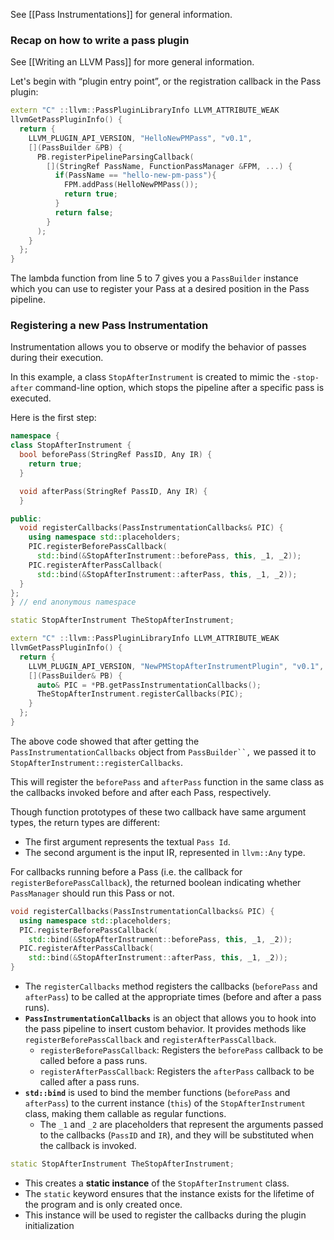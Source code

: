 See [[Pass Instrumentations]] for general information.


### Recap on how to write a pass plugin
See [[Writing an LLVM Pass]] for more general information.

Let's begin with “plugin entry point”, or the registration callback in the Pass plugin:
```cpp
extern "C" ::llvm::PassPluginLibraryInfo LLVM_ATTRIBUTE_WEAK
llvmGetPassPluginInfo() {
  return {
    LLVM_PLUGIN_API_VERSION, "HelloNewPMPass", "v0.1",
    [](PassBuilder &PB) {
      PB.registerPipelineParsingCallback(
        [](StringRef PassName, FunctionPassManager &FPM, ...) {
          if(PassName == "hello-new-pm-pass"){
            FPM.addPass(HelloNewPMPass());
            return true;
          }
          return false;
        }
      );
    }
  };
}
```

The lambda function from line 5 to 7 gives you a `PassBuilder` instance which you can use to register your Pass at a desired position in the Pass pipeline. 

### Registering a new Pass Instrumentation
Instrumentation allows you to observe or modify the behavior of passes during their execution.

In this example, a class `StopAfterInstrument` is created to mimic the `-stop-after` command-line option, which stops the pipeline after a specific pass is executed.

Here is the first step:
```cpp
namespace {
class StopAfterInstrument {
  bool beforePass(StringRef PassID, Any IR) {
    return true;
  }

  void afterPass(StringRef PassID, Any IR) {
  }

public:
  void registerCallbacks(PassInstrumentationCallbacks& PIC) {
    using namespace std::placeholders;
    PIC.registerBeforePassCallback(
      std::bind(&StopAfterInstrument::beforePass, this, _1, _2));
    PIC.registerAfterPassCallback(
      std::bind(&StopAfterInstrument::afterPass, this, _1, _2));
  }
};
} // end anonymous namespace

static StopAfterInstrument TheStopAfterInstrument;

extern "C" ::llvm::PassPluginLibraryInfo LLVM_ATTRIBUTE_WEAK
llvmGetPassPluginInfo() {
  return {
    LLVM_PLUGIN_API_VERSION, "NewPMStopAfterInstrumentPlugin", "v0.1",
    [](PassBuilder& PB) {
      auto& PIC = *PB.getPassInstrumentationCallbacks();
      TheStopAfterInstrument.registerCallbacks(PIC);
    }
  };
}
```

The above code showed that after getting the `PassInstrumentationCallbacks` object from `PassBuilder``,` we passed it to `StopAfterInstrument::registerCallbacks`.

This will register the `beforePass` and `afterPass` function in the same class as the callbacks invoked before and after each Pass, respectively.

Though function prototypes of these two callback have same argument types, the return types are different:
- The first argument represents the textual `Pass Id`.
- The second argument is the input IR, represented in `llvm::Any` type.

For callbacks running before a Pass (i.e. the callback for `registerBeforePassCallback`), the returned boolean indicating whether `PassManager` should run this Pass or not.


```cpp
void registerCallbacks(PassInstrumentationCallbacks& PIC) {
  using namespace std::placeholders;
  PIC.registerBeforePassCallback(
    std::bind(&StopAfterInstrument::beforePass, this, _1, _2));
  PIC.registerAfterPassCallback(
    std::bind(&StopAfterInstrument::afterPass, this, _1, _2));
}
```
- The `registerCallbacks` method registers the callbacks (`beforePass` and `afterPass`) to be called at the appropriate times (before and after a pass runs).
- **`PassInstrumentationCallbacks`** is an object that allows you to hook into the pass pipeline to insert custom behavior. It provides methods like `registerBeforePassCallback` and `registerAfterPassCallback`.
	- `registerBeforePassCallback`: Registers the `beforePass` callback to be called before a pass runs.
	- `registerAfterPassCallback`: Registers the `afterPass` callback to be called after a pass runs.
- **`std::bind`** is used to bind the member functions (`beforePass` and `afterPass`) to the current instance (`this`) of the `StopAfterInstrument` class, making them callable as regular functions.
	- The `_1` and `_2` are placeholders that represent the arguments passed to the callbacks (`PassID` and `IR`), and they will be substituted when the callback is invoked.

```cpp
static StopAfterInstrument TheStopAfterInstrument;
```
- This creates a **static instance** of the `StopAfterInstrument` class. 
- The `static` keyword ensures that the instance exists for the lifetime of the program and is only created once. 
- This instance will be used to register the callbacks during the plugin initialization
